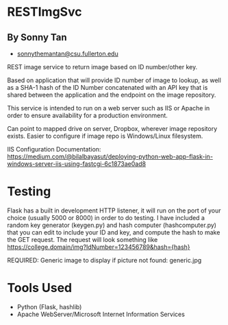 # RESTImgSvc
## By Sonny Tan
- sonnythemantan@csu.fullerton.edu

REST image service to return image based on ID number/other key.

Based on application that will provide ID number of image to lookup, as well as a SHA-1 hash of the ID Number concatenated with an API key that is shared between the application and the endpoint on the image repository.

This service is intended to run on a web server such as IIS or Apache in order to ensure availability for a production environment. 

Can point to mapped drive on server, Dropbox, wherever image repository exists. Easier to configure if image repo is Windows/Linux filesystem.

IIS Configuration Documentation: https://medium.com/@bilalbayasut/deploying-python-web-app-flask-in-windows-server-iis-using-fastcgi-6c1873ae0ad8

# Testing
Flask has a built in development HTTP listener, it will run on the port of your choice (usually 5000 or 8000) in order to do testing. I have included a random key generator (keygen.py) and hash computer (hashcomputer.py) that you can edit to include your ID and key, and compute the hash to make the GET request.
The request will look something like https://college.domain/img?IdNumber=123456789&hash={hash}

REQUIRED: Generic image to display if picture not found: generic.jpg


# Tools Used
- Python (Flask, hashlib)
- Apache WebServer/Microsoft Internet Information Services
